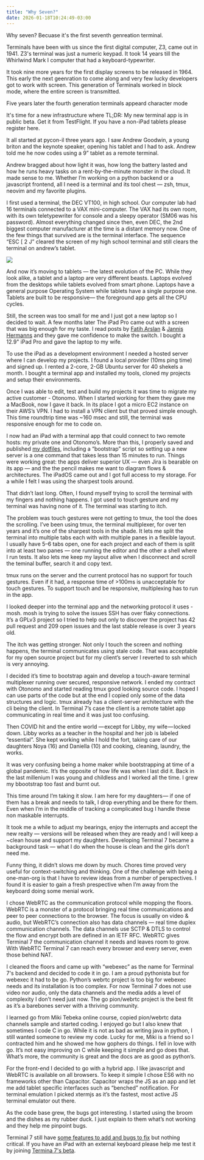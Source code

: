 ```yaml
---
title: "Why Seven?"
date: 2026-01-18T10:24:49-03:00
---
```


Why seven? Becuase it's the first seventh genreation terminal.

Terminals have been with us since the first digital computer, Z3, came out in 1941.
Z3's terminal was just a numeric keypad. It took 14 years till the Whirlwind Mark I 
computer that had a keyboard-typewriter.

It took nine more years for the first display screens to be released in 1964.
This early the next geenration to come along and very few lucky developers
got to work with screen. This generation of Terminals worked in block mode,
where the entire screen is transmitted. 

Five years later the fourth generation terminals appeard  character mode 









It's time for a new infrastructure where 
TL;DR: My new terminal app is in public beta. Get it from TestFlight. If you have a non-iPad tablets please register here.

It all started at pycon-il three years ago. I saw Andrew Goodwin, a young briton and the keynote speaker, opening his tablet and I had to ask. Andrew told me he now codes using a 9” tablet as a remote terminal.

Andrew bragged about how light it was, how long the battery lasted and how he runs heavy tasks on a rent-by-the-minute monster in the cloud. It made sense to me. Whether I’m working on a python backend or a javascript frontend, all I need is a terminal and its tool chest — zsh, tmux, neovim and my favorite plugins.

I first used a terminal, the DEC VT100, in high school. Our computer lab had 16 terminals connected to a VAX mini-computer. The VAX had its own room, with its own teletypewriter for console and a sleepy operator (SM06 was his password). Almost everything changed since then, even DEC, the 2nd biggest computer manufacturer at the time is a distant memory now. One of the few things that survived are is the terminal interface. The sequence “ESC [ 2 J” cleared the screen of my high school terminal and still clears the terminal on andrew’s tablet.

![](https://cdn-images-1.medium.com/max/5200/1*2Zfcj8DB3AYaJj-6szQNbQ.jpeg)

And now it’s moving to tablets — the latest evolution of the PC. While they look alike, a tablet and a laptop are very different beasts. Laptops evolved from the desktops while tablets evolved from smart phone. Laptops have a general purpose Operating System while tablets have a single purpose one. Tablets are built to be responsive— the foreground app gets all the CPU cycles.

Still, the screen was too small for me and I just got a new laptop so I decided to wait. A few months later The iPad Pro came out with a screen that was big enough for my taste. I read posts by [Fatih Arslan](https://arslan.io/2019/01/07/using-the-ipad-pro-as-my-development-machine/) & [Jannis Hermanns](https://jann.is/ipad-pro-for-programminghttps://jann.is/ipad-pro-for-programming) and they gave me confidence to make the switch. I bought a 12.9" iPad Pro and gave the laptop to my wife.

To use the iPad as a development environment I needed a hosted server where I can develop my projects. I found a local provider (10ms ping time) and signed up. I rented a 2-core, 2-GB Ubuntu server for 40 shekels a month. I bought a terminal app and installed my tools, cloned my projects and setup their environments.

Once I was able to edit, test and build my projects it was time to migrate my active customer - Otonomo. When I started working for them they gave me a MacBook, now I gave it back. In its place I got a micro EC2 instance on their AWS’s VPN. I had to install a VPN client but that proved simple enough. This time roundtrip time was ~160 msec and still, the terminal was responsive enough for me to code on.

I now had an iPad with a terminal app that could connect to two remote hosts: my private one and Otonomo’s. More than this, I properly saved and published [my dotfiles](https://github.com/daonb/dotfiles), including a “bootstrap” script so setting up a new server is a one command that takes less than 15 minutes to run. Things were working great: the apps deliver superior UX — even Jira is bearable on its app — and the the pencil makes me want to diagram flows & architectures. The iPadOS came out and I got full access to my storage. For a while I felt I was using the sharpest tools around.

That didn’t last long. Often, I found myself trying to scroll the terminal with my fingers and nothing happens. I got used to touch gesture and my terminal was having none of it. The terminal was starting to itch.

The problem was touch gestures were not getting to tmux, the tool the does the scrolling. I’ve been using tmux, the terminal multiplexer, for over ten years and it’s one of the sharpest tools in the shade. It lets me split the terminal into multiple tabs each with with multiple panes in a flexible layout. I usually have 5–6 tabs open, one for each project and each of them is split into at least two panes — one running the editor and the other a shell where I run tests. It also lets me keep my layout alive when I disconnect and scroll the teminal buffer, search it and copy text.

tmux runs on the server and the current protocol has no support for touch gestures. Even if it had, a response time of >100ms is unacceptable for touch gestures. To support touch and be responsive, multiplexing has to run in the app.

I looked deeper into the terminal app and the networking protocol it uses -mosh. mosh is trying to solve the issues SSH has over flaky connections. It’s a GPLv3 project so I tried to help out only to discover the project has 42 pull request and 209 open issues and the last stable release is over 3 years old.

The itch was getting stronger. Not only I touch the screen and nothing happens, the terminal communicates using stale code. That was acceptable for my open source project but for my client’s server I reverted to ssh which is very annoying.

I decided it’s time to bootstrap again and develop a touch-aware terminal multiplexer running over secured, responsive network. I ended my contract with Otonomo and started reading tmux good looking source code. I hoped I can use parts of the code but at the end I copied only some of the data structures and logic. tmux already has a client-server architecture with the cli being the client. In Terminal 7’s case the client is a remote tablet app communicating in real time and it was just too confusing.

Then COVID hit and the entire world — except for Libby, my wife — locked down. Libby works as a teacher in the hospital and her job is labeled “essential”. She kept working while I hold the fort, taking care of our daughters Noya (16) and Daniella (10) and cooking, cleaning, laundry, the works.

It was very confusing being a home maker while bootstrapping at time of a global pandemic. It’s the opposite of how life was when I last did it. Back in the last millenium I was young and childless and I worked all the time. I grew my bbootstrap too fast and burnt out.

This time around I’m taking it slow. I am here for my daughters — if one of them has a break and needs to talk, I drop everything and be there for them. Even when I’m in the middle of tracking a complicated bug I handle these non maskable interrupts.

It took me a while to adjust my bearings, enjoy the interrupts and accept the new realty — versions will be released when they are ready and I will keep a ~clean house and support my daughters. Developing Terminal 7 became a background task — what I do when the house is clean and the girls don’t need me.

Funny thing, it didn’t slows me down by much. Chores time proved very useful for context-switching and thinking. One of the challenge with being a one-man-org is that I have to review ideas from a number of perspectives. I found it is easier to gain a fresh prespective when I’m away from the keyboard doing some menial work.

I chose WebRTC as the communication protocol while mopping the floors. WebRTC is a monster of a protocol bringing real time communications and peer to peer connections to the browser. The focus is usually on video & audio, but WebRTC’s connection also has data channels — real time duplex communication channels. The data channels use SCTP & DTLS to control the flow and encrypt both are defined in an IETF RFC. WebRTC gives Terminal 7 the communication channel it needs and leaves room to grow. With WebRTC Terminal 7 can reach every browser and every server, even those behind NAT.

I cleaned the floors and came up with “webexec” as the name for Terminal 7's backend and decided to code it in go. I am a proud pythonista but for webexec it had to be go. Python’s webrtc project is too big for webexec needs and its installation is too complex. For now Terminal 7 does not use video nor audio, only the data channels and the media adds a level of complexity I don’t need just now. The go pion/webrtc project is the best fit as it’s a barebones server with a thriving community.

I learned go from Miki Tebeka online course, copied pion/webrtc data channels sample and started coding. I enjoyed go but I also knew that sometimes I code C in go. While it is not as bad as writing java in python, I still wanted someone to review my code. Lucky for me, Miki is a friend so I contracted him and he showed me how gophers do things. I fell in love with go. It’s not easy improving on C while keeping it simple and go does that. What’s more, the community is great and the docs are as good as python’s.

For the front-end I decided to go with a hybrid app. I like javascript and WebRTC is available on all browsers. To keep it simple I chose ES6 with no frameworks other than Capacitor. Capacitor wraps the JS as an app and let me add tablet specific interfaces such as “benched” notification. For terminal emulation I picked xtermjs as it’s the fastest, most active JS terminal emulator out there.

As the code base grew, the bugs got interesting. I started using the broom and the dishes as my rubber duck. I just explain to them what’s not working and they help me pinpoint bugs.

Terminal 7 still have [some features to add and bugs to fix](https://github.com/tuzig/terminal7/issues) but nothing critical. If you have an iPad with an external keyboard please help me test it by joining [Termina 7's beta](https://testflight.apple.com/join/v3IIl1o2).
